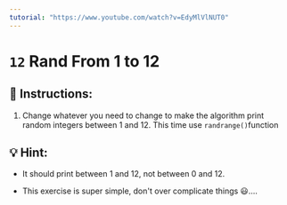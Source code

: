 ```yaml
---
tutorial: "https://www.youtube.com/watch?v=EdyMlVlNUT0"
---
```


# `12` Rand From 1 to 12

## 📝 Instructions:

1. Change whatever you need to change to make the algorithm print random integers between 1 and 12.
This time use `randrange()`function

## 💡 Hint:

- It should print between 1 and 12, not between 0 and 12.

- This exercise is super simple, don't over complicate things 😃....



